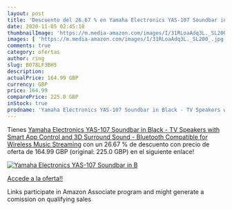```yaml
---
layout: post
title: 'Descuento del 26.67 % en Yamaha Electronics YAS-107 Soundbar in B'
date: 2020-11-05 02:45:18
thumbnailImage: 'https://m.media-amazon.com/images/I/31RLoaAdq3L._SL200_.jpg'
images: [ 'https://m.media-amazon.com/images/I/31RLoaAdq3L._SL200_.jpg' ]
comments: true
category: ofertas
author: ring
slug: B078LF3BH5
description:
actualPrice: 164.99 GBP
currency: GBP
price: 164.99
comparePrice: 225.0 GBP
inStock: true
prodname: 'Yamaha Electronics YAS-107 Soundbar in Black - TV Speakers with Smart App Control and 3D Surround Sound - Bluetooth Compatible for Wireless Music Streaming'
---
```


Tienes [Yamaha Electronics YAS-107 Soundbar in Black - TV Speakers with Smart App Control and 3D Surround Sound - Bluetooth Compatible for Wireless Music Streaming](https://www.amazon.co.uk/dp/B078LF3BH5/?tag=tolees0a-21) con un 26.67 % de descuento con precio de oferta de 164.99 GBP (original: 225.0 GBP) en el siguiente enlace!

[![Yamaha Electronics YAS-107 Soundbar in B](https://m.media-amazon.com/images/I/31RLoaAdq3L._SL200_.jpg)](https://www.amazon.co.uk/dp/B078LF3BH5/?tag=tolees0a-21)

[Accede a la oferta!!](https://www.amazon.co.uk/dp/B078LF3BH5/?tag=tolees0a-21)

Links participate in Amazon Associate program and might generate a comission on qualifying sales



